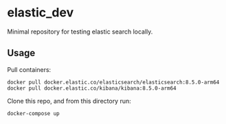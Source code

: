 # elastic_dev

Minimal repository for testing elastic search locally.

## Usage

Pull containers:

```
docker pull docker.elastic.co/elasticsearch/elasticsearch:8.5.0-arm64
docker pull docker.elastic.co/kibana/kibana:8.5.0-arm64
```

Clone this repo, and from this directory run:

```
docker-compose up
```
